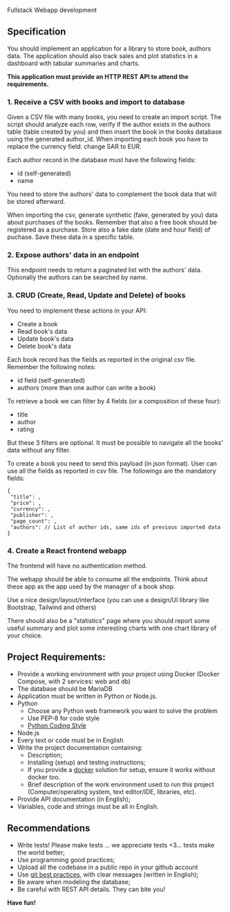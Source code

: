 Fullstack Webapp development

## Specification

You should implement an application for a library to store book, authors data. The application should also track sales and plot statistics in a dashboard with tabular summaries and charts.

**This application must provide an HTTP REST API to attend the requirements.**

### 1. Receive a CSV with books and import to database

Given a CSV file with many books, you need to create an import script. The script should analyze each row, verify if the author exists in the authors table (table created by you) and then insert the book in the books database using the generated author_id.
When importing each book you have to replace the currency field: change SAR to EUR.

Each author record in the database must have the following fields:

* id (self-generated)
* name

You need to store the authors' data to complement the book data that will be stored afterward.

When importing the csv, generate synthetic (fake, generated by you) data about purchases of the books. Remember that also a free book should be registered as a purchase. Store also a fake date (date and hour field) of puchase. Save these data in a specific table.


### 2. Expose authors' data in an endpoint

This endpoint needs to return a paginated list with the authors' data. Optionally the authors can be searched by name.

### 3. CRUD (Create, Read, Update and Delete) of books

You need to implement these actions in your API:

* Create a book
* Read book's data
* Update book's data
* Delete book's data

Each book record has the fields as reported in the original csv file. Remember the following notes:

* id field (self-generated)
* authors (more than one author can write a book)

To retrieve a book we can filter by 4 fields (or a composition of these four):

* title
* author
* rating

But these 3 filters are optional. It must be possible to navigate all the books' data without any filter.

To create a book you need to send this payload (in json format). User can use all the fields as reported in csv file. The followings are the mandatory fields:

```
{
 "title": ,
 "price": ,
 "currency": ,
 "publisher": ,
 "page_count": ,
 "authors": // List of author ids, same ids of previous imported data
}
```

### 4. Create a React frontend webapp
The frontend will have no authentication method.

The webapp should be able to consume all the endpoints. Think about these app as the app used by the manager of a book shop.

Use a nice design/layout/interface (you can use a design/UI library like Bootstrap, Tailwind and others)

There should also be a "statistics" page where you should report some useful summary and plot some interesting charts with one chart library of your choice.



## Project Requirements:

* Provide a working environment with your project using Docker (Docker Compose, with 2 services: web and db)
* The database should be MariaDB
* Application must be written in Python or Node.js.
* Python
    * Choose any Python web framework you want to solve the problem
    * Use PEP-8 for code style
    * [Python Coding Style](http://docs.python-guide.org/en/latest/writing/style/)
* Node.js
* Every text or code must be in English
* Write the project documentation containing:
    * Description;
    * Installing (setup) and testing instructions;
    * If you provide a [docker](https://www.docker.com/) solution for setup, ensure it works without docker too.
    * Brief description of the work environment used to run this project (Computer/operating system, text editor/IDE, libraries, etc).
* Provide API documentation (in English);
* Variables, code and strings must be all in English.

## Recommendations

* Write tests! Please make tests ... we appreciate tests <3... tests make the world better;
* Use programming good practices;
* Upload all the codebase in a public repo in your github account
* Use [git best practices](https://www.git-tower.com/learn/git/ebook/en/command-line/appendix/best-practices), with clear messages (written in English);
* Be aware when modeling the database;
* Be careful with REST API details. They can bite you!

**Have fun!**
